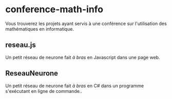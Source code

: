 # conference-math-info
Vous trouverez les projets ayant servis à une conférence sur l'utilisation des mathématiques en informatique.

## reseau.js ##
Un petit réseau de neurone fait *à bras* en Javascript dans une page web.

## ReseauNeurone ##
Un petit réseau de neurone fait *à bras* en C# dans un programme s'exécutant en ligne de commande..
